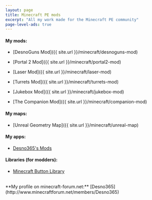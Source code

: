 ```yaml
---
layout: page
title: Minecraft PE mods
excerpt: "All my work made for the Minecraft PE community"
page-level-ads: true
---
```


#### My mods:

* [DesnoGuns Mod]({{ site.url }}/minecraft/desnoguns-mod)

* [Portal 2 Mod]({{ site.url }}/minecraft/portal2-mod)

* [Laser Mod]({{ site.url }}/minecraft/laser-mod)

* [Turrets Mod]({{ site.url }}/minecraft/turrets-mod)

* [Jukebox Mod]({{ site.url }}/minecraft/jukebox-mod)

* [The Companion Mod]({{ site.url }}/minecraft/companion-mod)

#### My maps:

* [Unreal Geometry Map]({{ site.url }}/minecraft/unreal-map)

#### My apps:

* [Desno365's Mods](https://play.google.com/store/apps/details?id=com.desno365.mods)

#### Libraries (for modders):
* [Minecraft Button Library](https://github.com/Desno365/Minecraft-Button-Library)

<br>
**My profile on minecraft-forum.net:** [Desno365](http://www.minecraftforum.net/members/Desno365)
